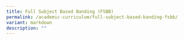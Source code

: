 ```yaml
---
title: Full Subject Based Banding (FSBB)
permalink: /academic-curriculum/full-subject-based-banding-fsbb/
variant: markdown
description: ""
---
```

